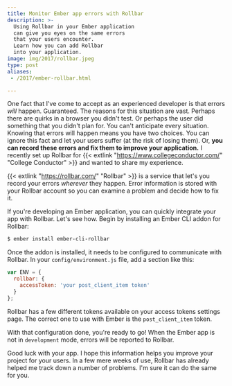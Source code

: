 ```yaml
---
title: Monitor Ember app errors with Rollbar
description: >-
  Using Rollbar in your Ember application
  can give you eyes on the same errors
  that your users encounter.
  Learn how you can add Rollbar
  into your application.
image: img/2017/rollbar.jpeg
type: post
aliases:
 - /2017/ember-rollbar.html

---
```


One fact that I've come to accept
as an experienced developer
is that errors *will* happen.
Guaranteed.
The reasons for this situation
are vast.
Perhaps there are quirks
in a browser you didn't test.
Or perhaps the user did something
that you didn't plan for.
You can't anticipate every situation.
Knowing that errors will happen means you have two choices.
You can ignore this fact
and let your users suffer
(at the risk of losing them).
Or,
**you can record these errors
and fix them
to improve your application.**
I recently set up Rollbar
for {{< extlink "https://www.collegeconductor.com/" "College Conductor" >}}
and wanted to share my experience.

{{< extlink "https://rollbar.com/" "Rollbar" >}}
is a service
that let's you record your errors
*wherever* they happen.
Error information is stored
with your Rollbar account
so you can examine a problem
and decide how to fix it.

If you're developing an Ember application,
you can quickly integrate your app
with Rollbar. Let's see how.
Begin by installing an Ember CLI addon
for Rollbar:

```bash
$ ember install ember-cli-rollbar
```

Once the addon is installed,
it needs to be configured
to communicate
with Rollbar.
In your `config/environment.js` file,
add a section like this:

```javascript
var ENV = {
  rollbar: {
    accessToken: 'your post_client_item token'
  }
};
```

Rollbar has a few different tokens
available on your access tokens settings page.
The correct one to use with Ember
is the `post_client_item` token.

With that configuration done,
you're ready to go!
When the Ember app is not in `development` mode,
errors will be reported to Rollbar.

Good luck with your app.
I hope this information helps you improve
your project
for your users.
In a few mere weeks of use,
Rollbar has already helped me
track down a number of problems.
I'm sure it can do the same for you.
